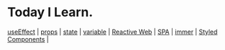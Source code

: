 # Today I Learn.

[useEffect](./FE/useEffect.md) |
[props](./FE/props%26state.md) |
[state](./FE/props&state.md) |
[variable](./Sass/variable.md) |
[Reactive Web](./FE/reactiveWeb.md) |
[SPA](./FE/reactiveWeb.md) |
[immer](./FE/immer.md) |
[Styled Components](./FE/styled%20components.md) |
